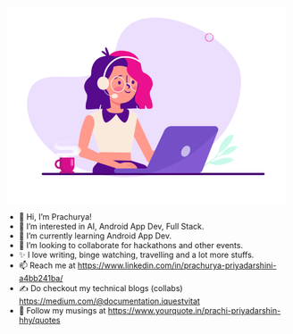 <p align ="center"><img src="https://github.com/LazyLassie/LazyLassie/blob/main/Me.gif"/></p>

- 👋 Hi, I’m Prachurya!
- 👀 I’m interested in AI, Android App Dev, Full Stack.
- 🌱 I’m currently learning Android App Dev.
- 💞️ I’m looking to collaborate for hackathons and other events.
- ✨ I love writing, binge watching, travelling and a lot more stuffs.
- 📫 Reach me at https://www.linkedin.com/in/prachurya-priyadarshini-a4bb241ba/
- ✍ Do checkout my technical blogs (collabs) https://medium.com/@documentation.iquestvitat
- 🌟 Follow my musings at https://www.yourquote.in/prachi-priyadarshin-hhy/quotes


<!---
LazyLassie/LazyLassie is a ✨ special ✨ repository because its `README.md` (this file) appears on your GitHub profile.
You can click the Preview link to take a look at your changes.
--->
